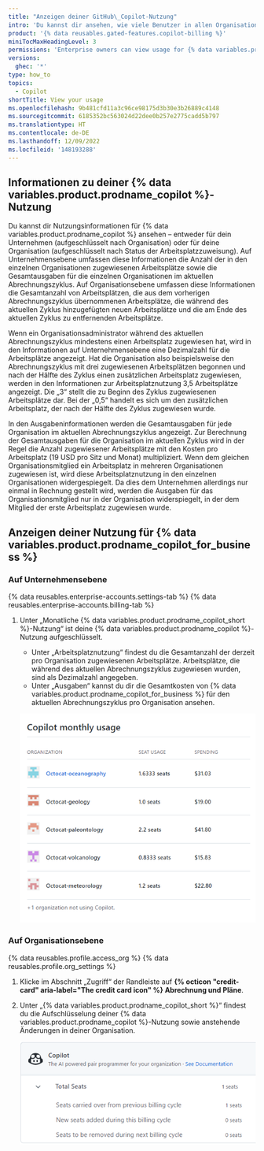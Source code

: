 ```yaml
---
title: "Anzeigen deiner GitHub\_Copilot-Nutzung"
intro: 'Du kannst dir ansehen, wie viele Benutzer in allen Organisationen deines Unternehmens Zugriff auf {% data variables.product.prodname_copilot %} haben.'
product: '{% data reusables.gated-features.copilot-billing %}'
miniTocMaxHeadingLevel: 3
permissions: 'Enterprise owners can view usage for {% data variables.product.prodname_copilot %} in their enterprise.'
versions:
  ghec: '*'
type: how_to
topics:
  - Copilot
shortTitle: View your usage
ms.openlocfilehash: 9b481cfd11a3c96ce98175d3b30e3b26889c4148
ms.sourcegitcommit: 6185352bc563024d22dee0b257e2775cadd5b797
ms.translationtype: HT
ms.contentlocale: de-DE
ms.lasthandoff: 12/09/2022
ms.locfileid: '148193288'
---
```

## Informationen zu deiner {% data variables.product.prodname_copilot %}-Nutzung

Du kannst dir Nutzungsinformationen für {% data variables.product.prodname_copilot %} ansehen – entweder für dein Unternehmen (aufgeschlüsselt nach Organisation) oder für deine Organisation (aufgeschlüsselt nach Status der Arbeitsplatzzuweisung). Auf Unternehmensebene umfassen diese Informationen die Anzahl der in den einzelnen Organisationen zugewiesenen Arbeitsplätze sowie die Gesamtausgaben für die einzelnen Organisationen im aktuellen Abrechnungszyklus. Auf Organisationsebene umfassen diese Informationen die Gesamtanzahl von Arbeitsplätzen, die aus dem vorherigen Abrechnungszyklus übernommenen Arbeitsplätze, die während des aktuellen Zyklus hinzugefügten neuen Arbeitsplätze und die am Ende des aktuellen Zyklus zu entfernenden Arbeitsplätze. 

Wenn ein Organisationsadministrator während des aktuellen Abrechnungszyklus mindestens einen Arbeitsplatz zugewiesen hat, wird in den Informationen auf Unternehmensebene eine Dezimalzahl für die Arbeitsplätze angezeigt. Hat die Organisation also beispielsweise den Abrechnungszyklus mit drei zugewiesenen Arbeitsplätzen begonnen und nach der Hälfte des Zyklus einen zusätzlichen Arbeitsplatz zugewiesen, werden in den Informationen zur Arbeitsplatznutzung 3,5 Arbeitsplätze angezeigt. Die „3“ stellt die zu Beginn des Zyklus zugewiesenen Arbeitsplätze dar. Bei der „0,5“ handelt es sich um den zusätzlichen Arbeitsplatz, der nach der Hälfte des Zyklus zugewiesen wurde. 

In den Ausgabeninformationen werden die Gesamtausgaben für jede Organisation im aktuellen Abrechnungszyklus angezeigt. Zur Berechnung der Gesamtausgaben für die Organisation im aktuellen Zyklus wird in der Regel die Anzahl zugewiesener Arbeitsplätze mit den Kosten pro Arbeitsplatz (19 USD pro Sitz und Monat) multipliziert. Wenn dem gleichen Organisationsmitglied ein Arbeitsplatz in mehreren Organisationen zugewiesen ist, wird diese Arbeitsplatznutzung in den einzelnen Organisationen widergespiegelt. Da dies dem Unternehmen allerdings nur einmal in Rechnung gestellt wird, werden die Ausgaben für das Organisationsmitglied nur in der Organisation widerspiegelt, in der dem Mitglied der erste Arbeitsplatz zugewiesen wurde.

## Anzeigen deiner Nutzung für {% data variables.product.prodname_copilot_for_business %}

### Auf Unternehmensebene

{% data reusables.enterprise-accounts.settings-tab %} {% data reusables.enterprise-accounts.billing-tab %}
1. Unter „Monatliche {% data variables.product.prodname_copilot_short %}-Nutzung“ ist deine {% data variables.product.prodname_copilot %}-Nutzung aufgeschlüsselt.
    - Unter „Arbeitsplatznutzung“ findest du die Gesamtanzahl der derzeit pro Organisation zugewiesenen Arbeitsplätze. Arbeitsplätze, die während des aktuellen Abrechnungszyklus zugewiesen wurden, sind als Dezimalzahl angegeben.
    - Unter „Ausgaben“ kannst du dir die Gesamtkosten von {% data variables.product.prodname_copilot_for_business %} für den aktuellen Abrechnungszyklus pro Organisation ansehen.

   ![Screenshot: Seite mit der {% data variables.product.prodname_copilot %}-Nutzung](/assets/images/help/copilot/monthly-usage-enterprise.png)

### Auf Organisationsebene

{% data reusables.profile.access_org %} {% data reusables.profile.org_settings %}
1. Klicke im Abschnitt „Zugriff“ der Randleiste auf **{% octicon "credit-card" aria-label="The credit card icon" %} Abrechnung und Pläne**.
1. Unter „{% data variables.product.prodname_copilot_short %}“ findest du die Aufschlüsselung deiner {% data variables.product.prodname_copilot %}-Nutzung sowie anstehende Änderungen in deiner Organisation.
 
   ![Screenshot: Seite mit der Arbeitsplatznutzung von {% data variables.product.prodname_copilot %} auf Organisationsebene](/assets/images/help/copilot/org-level-seat-view.png)
